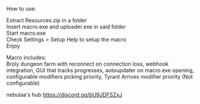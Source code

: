 How to use:  

Extract Resources.zip in a folder  
Insert macro.exe and uploader.exe in said folder  
Start macro.exe  
Check Settings > Setup Help to setup the macro  
Enjoy  
  
Macro includes:  
Broly dungeon farm with reconnect on connection loss, webhook integration, GUI that tracks progresses, autoupdater on macro.exe opening, configurable modifiers picking priority, Tyrant Arrives modifier priority (Not configurable)  
  
  
nebulaa's hub https://discord.gg/bU9JDFSZxJ
